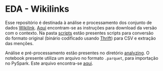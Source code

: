 # EDA - Wikilinks

Esse repositório é destinada à análise e processamento dos conjunto de dados [Wikilink](https://code.google.com/archive/p/wiki-links/). [Aqui](http://www.iesl.cs.umass.edu/data/data-wiki-links) encontram-se as instruções para download da versão com o contexto. Na pasta [scripts](./scripts) estão presentes scripts para conversão do formato original (binário codificado usando [Thrift](https://thrift.apache.org/)) para CSV e extração das menções.

Análise e pré-processamento estão presentes no diretório [analyzing](./analyzing). O notebook presente utiliza um arquivo no formato `.parquet`, para importação no PySpark. Este arquivo encontra-se [aqui]().